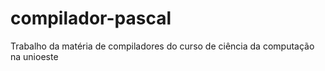 # compilador-pascal
Trabalho da matéria de compiladores do curso de ciência da computação na unioeste
